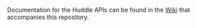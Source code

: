 Documentation for the Huddle APIs can be found in the [Wiki](https://github.com/Huddle/huddle-apis/wiki) that accompanies this repository.
